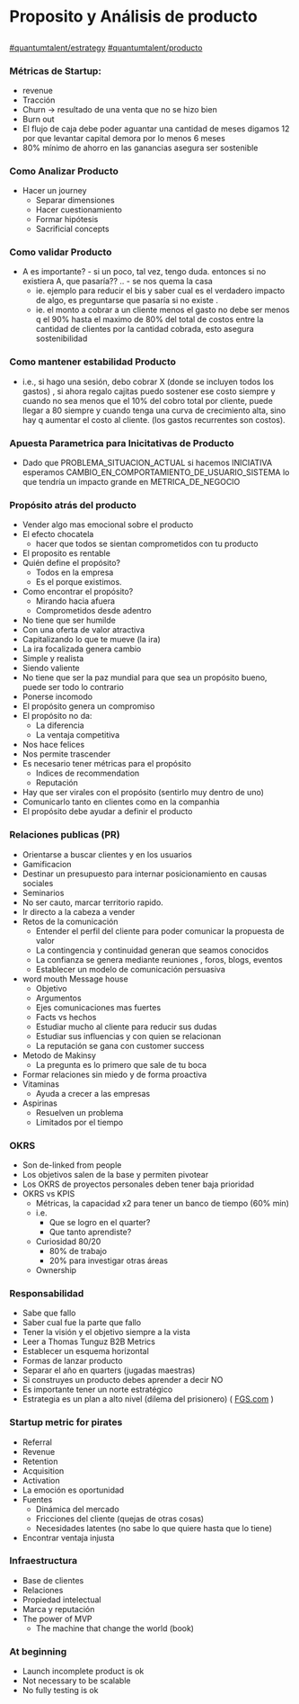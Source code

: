 # Proposito y Análisis de producto



##

[#quantumtalent/estrategy](bear://x-callback-url/open-tag?name=quantumtalent/estrategy) [#quantumtalent/producto](bear://x-callback-url/open-tag?name=quantumtalent/producto)

### Métricas de Startup:

* revenue
* Tracción
* Churn → resultado de una venta que no se hizo bien
* Burn out
* El flujo de caja debe poder aguantar una cantidad de meses digamos 12 por que levantar capital demora por lo menos 6 meses
* 80% mínimo de ahorro en las ganancias asegura ser sostenible

### Como Analizar Producto

* Hacer un journey
  * Separar dimensiones
  * Hacer cuestionamiento
  * Formar hipótesis
  * Sacrificial concepts

### Como validar Producto

* A es importante? - si un poco, tal vez, tengo duda. entonces si no existiera A, que pasaría?? .. - se nos quema la casa
  * ie. ejemplo para reducir el bis y saber cual es el verdadero impacto de algo, es preguntarse que pasaría si no existe .
  * ie. el monto a cobrar a un cliente menos el gasto no debe ser menos q el 90% hasta el maximo de 80% del total de costos entre la cantidad de clientes por la cantidad cobrada, esto asegura sostenibilidad

### Como mantener estabilidad Producto

* i.e., si hago una sesión, debo cobrar X (donde se incluyen todos los gastos) , si ahora regalo cajitas puedo sostener ese costo siempre y cuando no sea menos que el 10% del cobro total por cliente, puede llegar a 80 siempre y cuando tenga una curva de crecimiento alta, sino hay q aumentar el costo al cliente. (los gastos recurrentes son costos).

### Apuesta Parametrica para Inicitativas de Producto

* Dado que PROBLEMA_SITUACION\_ACTUAL si hacemos INICIATIVA esperamos CAMBIO\_EN\_COMPORTAMIENTO\_DE\_USUARIO_SISTEMA lo que tendría un impacto grande en METRICA\_DE\_NEGOCIO

### Propósito atrás del producto

* Vender algo mas emocional sobre el producto
* El efecto chocatela
  * hacer que todos se sientan comprometidos con tu producto
* El proposito es rentable
* Quién define el propósito?
  * Todos en la empresa
  * Es el porque existimos.
* Como encontrar el propósito?
  * Mirando hacia afuera
  * Comprometidos desde adentro
* No tiene que ser humilde
* Con una oferta de valor atractiva
* Capitalizando lo que te mueve (la ira)
* La ira focalizada genera cambio
* Simple y realista
* Siendo valiente
* No tiene que ser la paz mundial para que sea un propósito bueno, puede ser todo lo contrario
* Ponerse incomodo
* El propósito genera un compromiso
* El propósito no da:
  * La diferencia
  * La ventaja competitiva
* Nos hace felices
* Nos permite trascender
* Es necesario tener métricas para el propósito
  * Indices de recommendation
  * Reputación
* Hay que ser virales con el propósito (sentirlo muy dentro de uno)
* Comunicarlo tanto en clientes como en la companhia
* El propósito debe ayudar a definir el producto

### Relaciones publicas (PR)

* Orientarse a buscar clientes y en los usuarios
* Gamificacion
* Destinar un presupuesto para internar posicionamiento en causas sociales
* Seminarios
* No ser cauto, marcar territorio rapido.
* Ir directo a la cabeza a vender
* Retos de la comunicación
  * Entender el perfil del cliente para poder comunicar la propuesta de valor
  * La contingencia y continuidad generan que seamos conocidos
  * La confianza se genera mediante reuniones , foros, blogs, eventos
  * Establecer un modelo de comunicación persuasiva
* word mouth Message house
  * Objetivo
  * Argumentos
  * Ejes comunicaciones mas fuertes
  * Facts vs hechos
  * Estudiar mucho al cliente para reducir sus dudas
  * Estudiar sus influencias y con quien se relacionan
  * La reputación se gana con customer success
* Metodo de Makinsy
  * La pregunta es lo primero que sale de tu boca
* Formar relaciones sin miedo y de forma proactiva
* Vitaminas
  * Ayuda a crecer a las empresas
* Aspirinas
  * Resuelven un problema
  * Limitados por el tiempo

### OKRS

* Son de-linked from people
* Los objetivos salen de la base y permiten pivotear
* Los OKRS de proyectos personales deben tener baja prioridad
* OKRS vs KPIS
  * Métricas, la capacidad x2 para tener un banco de tiempo (60% min)
  * i.e.
    * Que se logro en el quarter?
    * Que tanto aprendiste?
  * Curiosidad 80/20
    * 80% de trabajo
    * 20% para investigar otras áreas
  * Ownership

### Responsabilidad

* Sabe que fallo
* Saber cual fue la parte que fallo
* Tener la visión y el objetivo siempre a la vista
* Leer a Thomas Tunguz B2B Metrics
* Establecer un esquema horizontal
* Formas de lanzar producto
* Separar el año en quarters (jugadas maestras)
* Si construyes un producto debes aprender a decir NO
* Es importante tener un norte estratégico
* Estrategia es un plan a alto nivel (dilema del prisionero) ( [FGS.com](http://fgs.com) )

### Startup metric for pirates

* Referral
* Revenue
* Retention
* Acquisition
* Activation
* La emoción es oportunidad
* Fuentes
  * Dinámica del mercado
  * Fricciones del cliente (quejas de otras cosas)
  * Necesidades latentes (no sabe lo que quiere hasta que lo tiene)
* Encontrar ventaja injusta

### Infraestructura

* Base de clientes
* Relaciones
* Propiedad intelectual
* Marca y reputación
* The power of MVP
  * The machine that change the world (book)

### At beginning

* Launch incomplete product is ok
* Not necessary to be scalable
* No fully testing is ok
